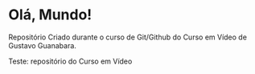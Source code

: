 # Olá, Mundo!

Repositório Criado durante o curso de Git/Github do Curso em Vídeo de Gustavo Guanabara.

Teste: repositório do Curso em Vídeo
